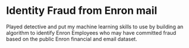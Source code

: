 # Identity Fraud from Enron mail
Played detective and put my machine learning skills to use by building an algorithm to identify Enron Employees who may have committed fraud based on the public Enron financial and email dataset.
